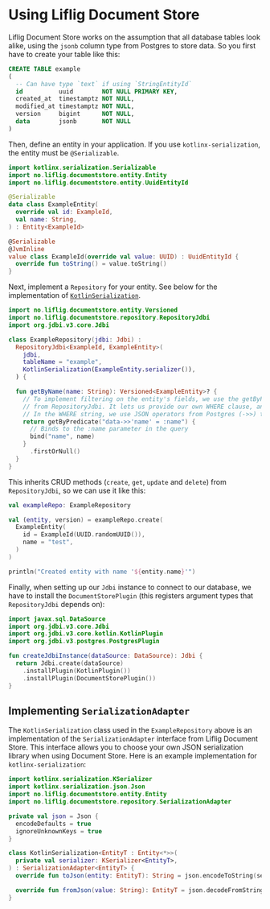 # Using Liflig Document Store

Liflig Document Store works on the assumption that all database tables look alike, using the `jsonb`
column type from Postgres to store data. So you first have to create your table like this:

```sql
CREATE TABLE example
(
  -- Can have type `text` if using `StringEntityId`
  id          uuid        NOT NULL PRIMARY KEY,
  created_at  timestamptz NOT NULL,
  modified_at timestamptz NOT NULL,
  version     bigint      NOT NULL,
  data        jsonb       NOT NULL
)
```

Then, define an entity in your application. If you use `kotlinx-serialization`, the entity must be
`@Serializable`.

```kotlin
import kotlinx.serialization.Serializable
import no.liflig.documentstore.entity.Entity
import no.liflig.documentstore.entity.UuidEntityId

@Serializable
data class ExampleEntity(
  override val id: ExampleId,
  val name: String,
) : Entity<ExampleId>

@Serializable
@JvmInline
value class ExampleId(override val value: UUID) : UuidEntityId {
  override fun toString() = value.toString()
}
```

Next, implement a `Repository` for your entity. See below for the implementation of
[`KotlinSerialization`](#implementing-serializationadapter).

```kotlin
import no.liflig.documentstore.entity.Versioned
import no.liflig.documentstore.repository.RepositoryJdbi
import org.jdbi.v3.core.Jdbi

class ExampleRepository(jdbi: Jdbi) :
  RepositoryJdbi<ExampleId, ExampleEntity>(
    jdbi,
    tableName = "example",
    KotlinSerialization(ExampleEntity.serializer()),
  ) {

  fun getByName(name: String): Versioned<ExampleEntity>? {
    // To implement filtering on the entity's fields, we use the getByPredicate method inherited
    // from RepositoryJdbi. It lets us provide our own WHERE clause, and a lambda to bind arguments.
    // In the WHERE string, we use JSON operators from Postgres (->>) to query the entity's fields.
    return getByPredicate("data->>'name' = :name") {
      // Binds to the :name parameter in the query
      bind("name", name)
    }
      .firstOrNull()
  }
}
```

This inherits CRUD methods (`create`, `get`, `update` and `delete`) from `RepositoryJdbi`, so we can
use it like this:

```kotlin
val exampleRepo: ExampleRepository

val (entity, version) = exampleRepo.create(
  ExampleEntity(
    id = ExampleId(UUID.randomUUID()),
    name = "test",
  )
)

println("Created entity with name '${entity.name}'")
```

Finally, when setting up our `Jdbi` instance to connect to our database, we have to install the
`DocumentStorePlugin` (this registers argument types that `RepositoryJdbi` depends on):

```kotlin
import javax.sql.DataSource
import org.jdbi.v3.core.Jdbi
import org.jdbi.v3.core.kotlin.KotlinPlugin
import org.jdbi.v3.postgres.PostgresPlugin

fun createJdbiInstance(dataSource: DataSource): Jdbi {
  return Jdbi.create(dataSource)
    .installPlugin(KotlinPlugin())
    .installPlugin(DocumentStorePlugin())
}
```

## Implementing `SerializationAdapter`

The `KotlinSerialization` class used in the `ExampleRepository` above is an implementation of the
`SerializationAdapter` interface from Liflig Document Store. This interface allows you to choose
your own JSON serialization library when using Document Store. Here is an example implementation
for `kotlinx-serialization`:

```kotlin
import kotlinx.serialization.KSerializer
import kotlinx.serialization.json.Json
import no.liflig.documentstore.entity.Entity
import no.liflig.documentstore.repository.SerializationAdapter

private val json = Json {
  encodeDefaults = true
  ignoreUnknownKeys = true
}

class KotlinSerialization<EntityT : Entity<*>>(
  private val serializer: KSerializer<EntityT>,
) : SerializationAdapter<EntityT> {
  override fun toJson(entity: EntityT): String = json.encodeToString(serializer, entity)

  override fun fromJson(value: String): EntityT = json.decodeFromString(serializer, value)
}
```

